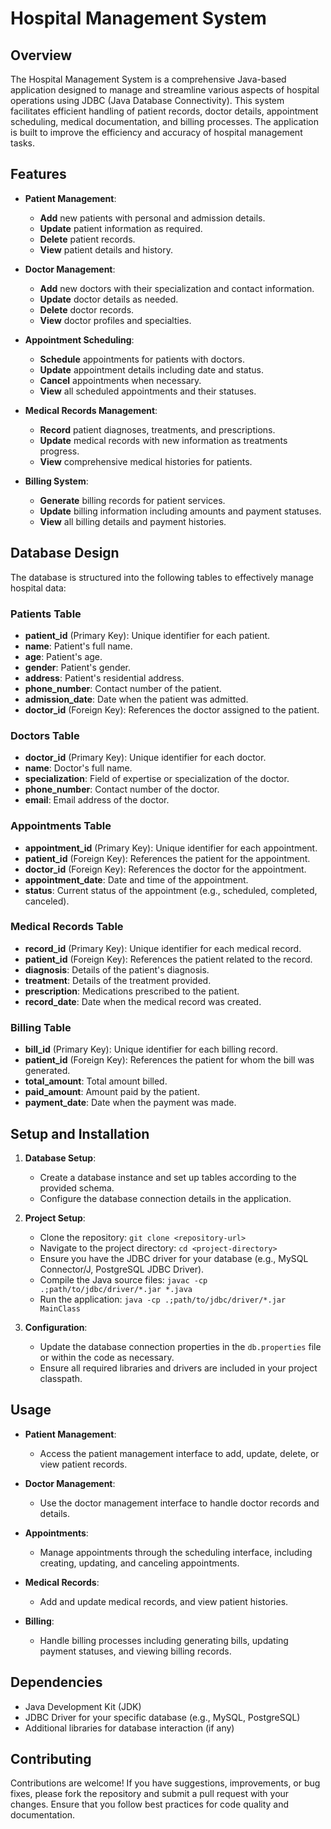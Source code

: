 # Hospital Management System

## Overview

The Hospital Management System is a comprehensive Java-based application designed to manage and streamline various aspects of hospital operations using JDBC (Java Database Connectivity). This system facilitates efficient handling of patient records, doctor details, appointment scheduling, medical documentation, and billing processes. The application is built to improve the efficiency and accuracy of hospital management tasks.

## Features

- **Patient Management**: 
  - **Add** new patients with personal and admission details.
  - **Update** patient information as required.
  - **Delete** patient records.
  - **View** patient details and history.

- **Doctor Management**:
  - **Add** new doctors with their specialization and contact information.
  - **Update** doctor details as needed.
  - **Delete** doctor records.
  - **View** doctor profiles and specialties.

- **Appointment Scheduling**:
  - **Schedule** appointments for patients with doctors.
  - **Update** appointment details including date and status.
  - **Cancel** appointments when necessary.
  - **View** all scheduled appointments and their statuses.

- **Medical Records Management**:
  - **Record** patient diagnoses, treatments, and prescriptions.
  - **Update** medical records with new information as treatments progress.
  - **View** comprehensive medical histories for patients.

- **Billing System**:
  - **Generate** billing records for patient services.
  - **Update** billing information including amounts and payment statuses.
  - **View** all billing details and payment histories.

## Database Design

The database is structured into the following tables to effectively manage hospital data:

### Patients Table

- **patient_id** (Primary Key): Unique identifier for each patient.
- **name**: Patient's full name.
- **age**: Patient's age.
- **gender**: Patient's gender.
- **address**: Patient's residential address.
- **phone_number**: Contact number of the patient.
- **admission_date**: Date when the patient was admitted.
- **doctor_id** (Foreign Key): References the doctor assigned to the patient.

### Doctors Table

- **doctor_id** (Primary Key): Unique identifier for each doctor.
- **name**: Doctor's full name.
- **specialization**: Field of expertise or specialization of the doctor.
- **phone_number**: Contact number of the doctor.
- **email**: Email address of the doctor.

### Appointments Table

- **appointment_id** (Primary Key): Unique identifier for each appointment.
- **patient_id** (Foreign Key): References the patient for the appointment.
- **doctor_id** (Foreign Key): References the doctor for the appointment.
- **appointment_date**: Date and time of the appointment.
- **status**: Current status of the appointment (e.g., scheduled, completed, canceled).

### Medical Records Table

- **record_id** (Primary Key): Unique identifier for each medical record.
- **patient_id** (Foreign Key): References the patient related to the record.
- **diagnosis**: Details of the patient's diagnosis.
- **treatment**: Details of the treatment provided.
- **prescription**: Medications prescribed to the patient.
- **record_date**: Date when the medical record was created.

### Billing Table

- **bill_id** (Primary Key): Unique identifier for each billing record.
- **patient_id** (Foreign Key): References the patient for whom the bill was generated.
- **total_amount**: Total amount billed.
- **paid_amount**: Amount paid by the patient.
- **payment_date**: Date when the payment was made.

## Setup and Installation

1. **Database Setup**:
   - Create a database instance and set up tables according to the provided schema.
   - Configure the database connection details in the application.

2. **Project Setup**:
   - Clone the repository: `git clone <repository-url>`
   - Navigate to the project directory: `cd <project-directory>`
   - Ensure you have the JDBC driver for your database (e.g., MySQL Connector/J, PostgreSQL JDBC Driver).
   - Compile the Java source files: `javac -cp .;path/to/jdbc/driver/*.jar *.java`
   - Run the application: `java -cp .;path/to/jdbc/driver/*.jar MainClass`

3. **Configuration**:
   - Update the database connection properties in the `db.properties` file or within the code as necessary.
   - Ensure all required libraries and drivers are included in your project classpath.

## Usage

- **Patient Management**:
  - Access the patient management interface to add, update, delete, or view patient records.

- **Doctor Management**:
  - Use the doctor management interface to handle doctor records and details.

- **Appointments**:
  - Manage appointments through the scheduling interface, including creating, updating, and canceling appointments.

- **Medical Records**:
  - Add and update medical records, and view patient histories.

- **Billing**:
  - Handle billing processes including generating bills, updating payment statuses, and viewing billing records.

## Dependencies

- Java Development Kit (JDK)
- JDBC Driver for your specific database (e.g., MySQL, PostgreSQL)
- Additional libraries for database interaction (if any)

## Contributing

Contributions are welcome! If you have suggestions, improvements, or bug fixes, please fork the repository and submit a pull request with your changes. Ensure that you follow best practices for code quality and documentation.


